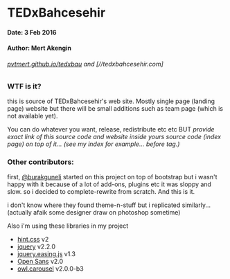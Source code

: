 # TEDxBahcesehir
#### Date: 3 Feb 2016
#### Author: Mert Akengin

###### [pvtmert.github.io/tedxbau](//pvtmert.github.io/tedxbau) and [//tedxbahcesehir.com]

### WTF is it?

this is source of TEDxBahcesehir's web site. Mostly single page (landing page) website but there will be small additions such as team page (which is not available yet).

You can do whatever you want, release, redistribute etc etc BUT *provide exact link of this source code and website inside yours source code (index page) on top of it... (see my index for example... before <html> tag.)*

### Other contributors:

first, [@burakguneli] started on this project on top of bootstrap but i wasn't happy with it because of a lot of add-ons, plugins etc it was sloppy and slow.
so i decided to complete-rewrite from scratch. And this is it.

i don't know where they found theme-n-stuff but i replicated similarly... (actually afaik some designer draw on photoshop sometime)

Also i'm using these libraries in my project

- [hint.css](//github.com/chinchang/hint.css) v2
- [jquery](//jquery.com/) v2.2.0
- [jquery.easing.js](//gsgd.co.uk/sandbox/jquery/easing/) v1.3
- [Open Sans](//www.google.com/fonts/specimen/Open+Sans) v2.0
- [owl.carousel](//smashingboxes.github.io/OwlCarousel2/) v2.0.0-b3

[@burakguneli]: //github.com/burakguneli
